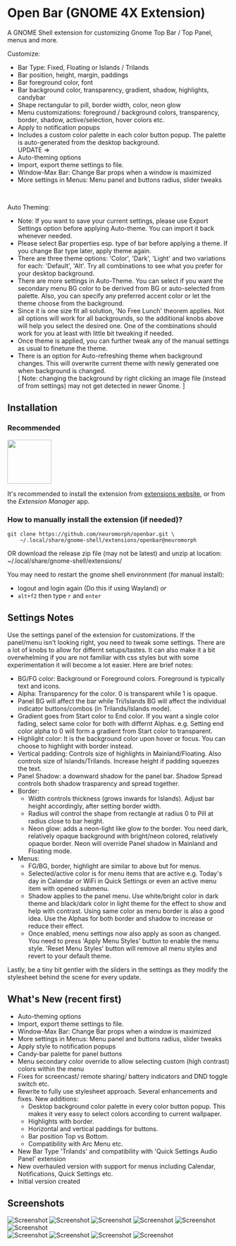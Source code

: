 
# Open Bar (GNOME 4X Extension)  


A GNOME Shell extension for customizing Gnome Top Bar / Top Panel, menus and more.  

Customize:
- Bar Type: Fixed, Floating or Islands / Trilands
- Bar position, height, margin, paddings
- Bar foreground color, font
- Bar background color, transparency, gradient, shadow, highlights, candybar 
- Shape rectangular to pill, border width, color, neon glow
- Menu customizations: foreground / background colors, transparency, border, shadow,  active/selection, hover colors
etc.
- Apply to notification popups
- Includes a custom color palette in each color button popup. The palette is auto-generated from the desktop background.  
UPDATE =>
- Auto-theming options 
- Import, export theme settings to file.
- Window-Max Bar: Change Bar props when a window is maximized
- More settings in Menus: Menu panel and buttons radius, slider tweaks      
</br>  

Auto Theming:
- Note: If you want to save your current settings, please use Export Settings option before applying Auto-theme. You can import it back whenever needed.
- Please select Bar properties esp. type of bar before applying a theme. If you change Bar type later, apply theme again.
- There are three theme options: 'Color', 'Dark', 'Light' and two variations for each: 'Default', 'Alt'.  Try all combinations to see what you prefer for your desktop background.
- There are more settings in Auto-Theme. You can select if you want the secondary menu BG color to be derived from BG or auto-selected from palette. Also, you can specify any preferred accent color or let the theme choose from the background. 
- Since it is one size fit all solution, 'No Free Lunch' theorem applies. Not all options will work for all backgrounds, so the additional knobs above will help you select the desired one. One of the combinations should work for you at least with little bit tweaking if needed.
- Once theme is applied, you can further tweak any of the manual settings as usual to finetune the theme. 
- There is an option for Auto-refreshing theme when background changes. This will overwrite current theme with newly generated one when background is changed.  
[ Note: changing the background by right clicking an image file (instead of from settings) may not get detected in newer Gnome. ]  

## Installation

### Recommended

[<img alt="" height="100" src="https://raw.githubusercontent.com/andyholmes/gnome-shell-extensions-badge/master/get-it-on-ego.svg?sanitize=true">](https://extensions.gnome.org/extension/6580/open-bar/)

It's recommended to install the extension from
[extensions website](https://extensions.gnome.org/extension/6580/open-bar/), or from
the _Extension Manager_ app.


### How to manually install the extension (if needed)?

```
git clone https://github.com/neuromorph/openbar.git \
	~/.local/share/gnome-shell/extensions/openbar@neuromorph
```
OR download the release zip file (may not be latest) and unzip at location: ~/.local/share/gnome-shell/extensions/

You may need to restart the gnome shell environnment (for manual install):

- logout and login again (Do this if using Wayland) _or_
- `alt+f2` then type `r` and `enter` 

## Settings Notes
Use the settings panel of the extension for customizations. If the panel/menu isn't looking right, you need to tweak some settings. There are a lot of knobs to allow for differnt setups/tastes. It can also make it a bit overwhelming if you are not familiar with css styles but with some experimentation it will become a lot easier. Here are brief notes:
- BG/FG color: Background or Foreground colors. Foreground is typically text and icons.
- Alpha: Transparency for the color. 0 is transparent while 1 is opaque.
- Panel BG will affect the bar while Tri/Islands BG will affect the individual indicator buttons/combos (in Trilands/Islands mode).
- Gradient goes from Start color to End color. If you want a single color fading, select same color for both with differnt Alphas. e.g. Setting end color alpha to 0 will form a gradient from Start color to transparent.
- Highlight color: It is the background color upon hover or focus. You can choose to highlight with border instead.
- Vertical padding: Controls size of highlights in Mainland/Floating. Also controls size of Islands/Trilands. Increase height if padding squeezes the text.
- Panel Shadow: a downward shadow for the panel bar. Shadow Spread controls both shadow trasparency and spread together.
- Border: 
    - Width controls thickness (grows inwards for Islands). Adjust bar height accordingly, after setting border width.  
    - Radius will control the shape from rectangle at radius 0 to Pill at radius close to bar height. 
    - Neon glow: adds a neon-light like glow to the border. You need dark, relatively opaque background with bright/neon colored, relatively opaque border. Neon will override Panel shadow in Mainland and Floating mode.
 - Menus: 
    - FG/BG, border, highlight are similar to above but for menus.
    - Selected/active color is for menu items that are active e.g. Today's day in Calendar or WiFi in Quick Settings or even an active menu item with opened submenu. 
    - Shadow applies to the panel menu. Use white/bright color in dark theme and black/dark color in light theme for the effect to show and help with contrast. Using same color as menu border is also a good idea. Use the Alphas for both border and shadow to increase or reduce their effect.
    - Once enabled, menu settings now also apply as soon as changed. You need to press 'Apply Menu Styles' button to enable the menu style. 'Reset Menu Styles' button will remove all menu styles and revert to your default theme.

Lastly, be a tiny bit gentler with the sliders in the settings as they modify the stylesheet behind the scene for every update.

## What's New (recent first)
- Auto-theming options 
- Import, export theme settings to file.
- Window-Max Bar: Change Bar props when a window is maximized
- More settings in Menus: Menu panel and buttons radius, slider tweaks
- Apply style to notification popups
- Candy-bar palette for panel buttons
- Menu secondary color override to allow selecting custom (high contrast) colors within the menu
- Fixes for screencast/ remote sharing/ battery indicators and DND toggle switch etc.
- Rewrite to fully use stylesheet approach. Several enhancements and fixes. New additions: 
    - Desktop background color palette in every color button popup. This makes it very easy to select colors according to current wallpaper.
    - Highlights with border.
    - Horizontal and vertical paddings for buttons.
    - Bar position Top vs Bottom.
    - Compatibility with Arc Menu etc.
- New Bar Type 'Trilands' and compatibility with 'Quick Settings Audio Panel' extension
- New overhauled version with support for menus including Calendar, Notifications, Quick Settings etc.
- Initial version created



## Screenshots

![Screenshot](screens/ego1.png)
![Screenshot](screens/ego2.png)
![Screenshot](screens/github0.png)
![Screenshot](screens/github1.png)
![Screenshot](screens/github2.png)
![Screenshot](screens/github10.png)  
![Screenshot](screens/b1.png) 
![Screenshot](screens/b2.png)
![Screenshot](screens/b3.png)
![Screenshot](screens/b4.png)


